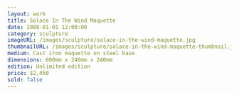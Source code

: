 ```yaml
---
layout: work
title: Solace In The Wind Maquette
date: 2008-01-01 12:00:00
category: sculpture
imageURL: /images/sculpture/solace-in-the-wind-maquette.jpg
thumbnailURL: /images/sculpture/solace-in-the-wind-maquette-thumbnail.jpg
medium: Cast iron maquette on steel base
dimensions: 600mm x 240mm x 240mm
edition: Unlimited edition
price: $2,450
sold: false
---
```


